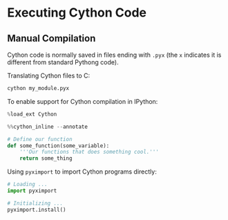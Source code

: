 # Executing Cython Code

## Manual Compilation

Cython code is normally saved in files ending with `.pyx` (the `x` indicates it is different from standard Pythong code).

Translating Cython files to C:

```python
cython my_module.pyx
```

To enable support for Cython compilation in IPython:

```python
%load_ext Cython

%%cython_inline --annotate

# Define our function
def some_function(some_variable):
    '''Our functions that does something cool.'''
    return some_thing
```

Using `pyximport` to import Cython programs directly:

```python
# Loading ...
import pyximport

# Initializing ...
pyximport.install()
```